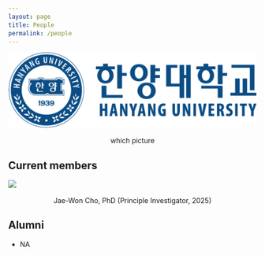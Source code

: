```yaml
---
layout: page
title: People
permalink: /people
---
```


<img src="assets/img/logo.png" width="600"/>

<p style="text-align: center;">which picture</p>


## Current members

<img src="assets/img/jaewon.ppg" width="200"/>

<p style="text-align: center;">Jae-Won Cho, PhD (Principle Investigator, 2025)</p>



## Alumni 

* NA

